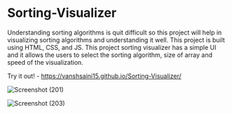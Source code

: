 # Sorting-Visualizer
Understanding sorting algorithms is quit difficult so this project will help in visualizing sorting algorithms and understanding it well. This project is built using HTML, CSS, and JS. This project sorting visualizer has a simple UI and it allows the users to select the sorting algorithm, size of array and speed of the visualization.

Try it out! - https://vanshsaini15.github.io/Sorting-Visualizer/

![Screenshot (201)](https://user-images.githubusercontent.com/92376023/149978721-4025d880-a69a-4233-a1c7-6aace348b795.png)

![Screenshot (203)](https://user-images.githubusercontent.com/92376023/149979073-cb35e7d1-d612-4616-a3fa-92ef92cca038.png)


